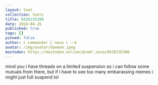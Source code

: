 ```yaml
---
layout: toot
collection: toots
title: 0426235300
date: 2024-04-26
published: true
tags: []
pinned: false
author: ⸸ commander ░ nova ⸸ :~$
avatar: /img/avatar/daemon.jpeg
mastodon: https://mastodon.online/@cmdr_nova/0426235300
---
```


mind you i have threads on a limited suspension so i can follow some mutuals from there, but if i have to see too many embarassing memes i might just full suspend lol
